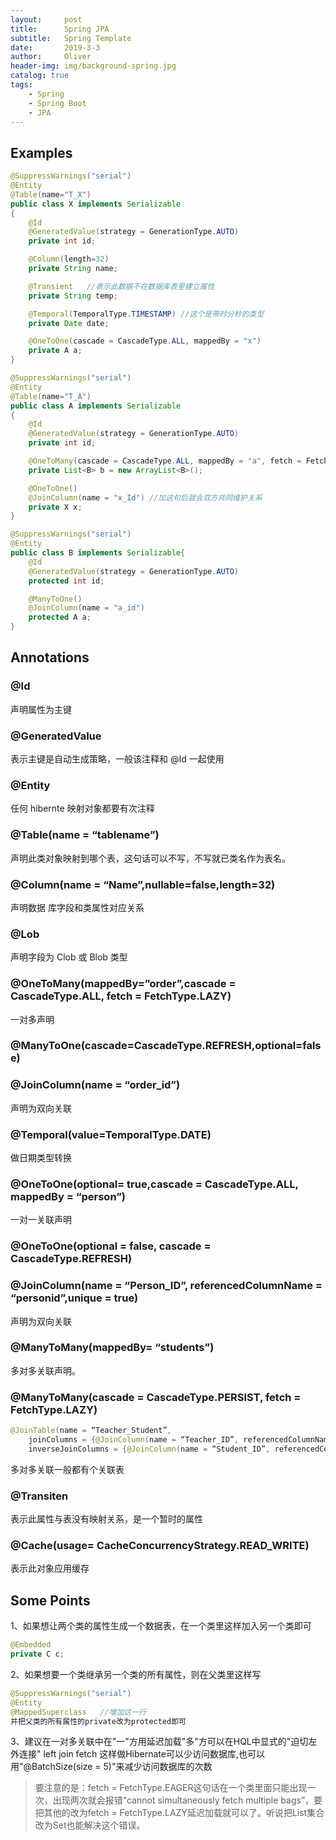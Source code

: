 ```yaml
---
layout:     post
title:      Spring JPA
subtitle:   Spring Template
date:       2019-3-3
author:     Oliver
header-img: img/background-spring.jpg
catalog: true
tags:
    - Spring
    - Spring Boot
    - JPA
---
```


## Examples

```java
@SuppressWarnings("serial")
@Entity
@Table(name="T_X")
public class X implements Serializable
{
    @Id
    @GeneratedValue(strategy = GenerationType.AUTO)
    private int id;

    @Column(length=32)
    private String name;

    @Transient   //表示此数据不在数据库表里建立属性
    private String temp;

    @Temporal(TemporalType.TIMESTAMP) //这个是带时分秒的类型
    private Date date;

    @OneToOne(cascade = CascadeType.ALL, mappedBy = "x")
    private A a;
}
```

```java
@SuppressWarnings("serial")
@Entity
@Table(name="T_A")
public class A implements Serializable
{
    @Id
    @GeneratedValue(strategy = GenerationType.AUTO)
    private int id;

    @OneToMany(cascade = CascadeType.ALL, mappedBy = "a", fetch = FetchType.EAGER)
    private List<B> b = new ArrayList<B>();

    @OneToOne()
    @JoinColumn(name = "x_Id") //加这句后就会双方共同维护关系
    private X x;
}
```

```java
@SuppressWarnings("serial")
@Entity
public class B implements Serializable{
    @Id
    @GeneratedValue(strategy = GenerationType.AUTO)
    protected int id;

    @ManyToOne()
    @JoinColumn(name = "a_id")
    protected A a;
}
```

## Annotations

### @Id

声明属性为主键

### @GeneratedValue

表示主键是自动生成策略，一般该注释和 @Id 一起使用

### @Entity

任何 hibernte 映射对象都要有次注释

### @Table(name = “tablename”)

声明此类对象映射到哪个表，这句话可以不写，不写就已类名作为表名。

### @Column(name = “Name”,nullable=false,length=32)

声明数据 库字段和类属性对应关系

### @Lob

声明字段为 Clob 或 Blob 类型

### @OneToMany(mappedBy=”order”,cascade = CascadeType.ALL, fetch = FetchType.LAZY)

一对多声明

### @ManyToOne(cascade=CascadeType.REFRESH,optional=false)

### @JoinColumn(name = “order_id”)

声明为双向关联

### @Temporal(value=TemporalType.DATE)

做日期类型转换

### @OneToOne(optional= true,cascade = CascadeType.ALL, mappedBy = “person”)

一对一关联声明

### @OneToOne(optional = false, cascade = CascadeType.REFRESH)

### @JoinColumn(name = “Person_ID”, referencedColumnName = “personid”,unique = true)

声明为双向关联

### @ManyToMany(mappedBy= “students”)

多对多关联声明。

### @ManyToMany(cascade = CascadeType.PERSIST, fetch = FetchType.LAZY)

```java
@JoinTable(name = “Teacher_Student”,
    joinColumns = {@JoinColumn(name = “Teacher_ID”, referencedColumnName = “teacherid”)},
    inverseJoinColumns = {@JoinColumn(name = “Student_ID”, referencedColumnName = “studentid”)})
```

多对多关联一般都有个关联表

### @Transiten

表示此属性与表没有映射关系，是一个暂时的属性

### @Cache(usage= CacheConcurrencyStrategy.READ_WRITE)

表示此对象应用缓存

## Some Points

1、如果想让两个类的属性生成一个数据表，在一个类里这样加入另一个类即可

```java
@Embedded
private C c;
```

2、如果想要一个类继承另一个类的所有属性，则在父类里这样写

```java
@SuppressWarnings("serial")
@Entity
@MappedSuperclass   //增加这一行
并把父类的所有属性的private改为protected即可
```

3、建议在一对多关联中在"一"方用延迟加载"多"方可以在HQL中显式的"迫切左外连接" left join fetch 这样做Hibernate可以少访问数据库,也可以用"@BatchSize(size = 5)"来减少访问数据库的次数

> 要注意的是：fetch = FetchType.EAGER这句话在一个类里面只能出现一次，出现两次就会报错“cannot simultaneously fetch multiple bags”，要把其他的改为fetch = FetchType.LAZY延迟加载就可以了。听说把List集合改为Set也能解决这个错误。
